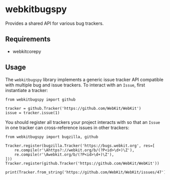 # webkitbugspy

Provides a shared API for various bug trackers.

## Requirements

- webkitcorepy

## Usage

The `webkitbugspy` library implements a generic issue tracker API compatible with multiple bug and issue trackers. To interact with an `Issue`, first instantiate a tracker:

```
from webkitbugspy import github

tracker = github.Tracker('https://github.com/WebKit/WebKit')
issue = tracker.issue(1)
```

You should register all trackers your project interacts with so that an `Issue` in one tracker can cross-reference issues in other trackers:

```
from webkitbugspy import bugzilla, github

Tracker.register(bugzilla.Tracker('https://bugs.webkit.org', res=[
    re.compile(r'\Ahttps?://webkit.org/b/(?P<id>\d+)\Z'),
    re.compile(r'\Awebkit.org/b/(?P<id>\d+)\Z'),
]))
Tracker.register(github.Tracker('https://github.com/WebKit/WebKit'))

print(Tracker.from_string('https://github.com/WebKit/WebKit/issues/47').references)
```
